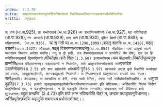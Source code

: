 ```yaml
---
index:  7.3.78
sutra:  पाघ्राध्मास्थाम्नादाण्दृश्यर्त्तिसर्त्तिशदसदां पिबजिघ्रधमतिष्ठमनयच्छपश्यर्च्छधौशीयसीदाः
vritti:  nyasa
---
```


`पा पाने` (धा.पा.925), `घ्रा गन्धोपादाने` (धा.पा.926) `ध्मा शब्दाग्निसंयोगयोः` (धा.पा.927), `ष्ठा गतिनिवृत्तौ` (धा.पा.928), `म्ना अभ्यासे` (धा.पा.929), `दाण् दाने` (धा.पा.930), `दृशिर प्रेक्षणे` (धा.पा.988); `ऋ गतिप्रापणयोः, (धा.पा.936), `ऋ सृ गतौ च` (धा.पा.1298,1099); `शद्लृ शातने` (धा.पा.1428), `षद्लृ वशरणे` (धा.पा.1427) तौदादकः, `षद्लृ़ विशरणगत्यवसादनेषु` (धा.पा.854) भौवादिकः--एषां धातूनां स्थाने यथासंक्यं पिबादय आदेशा भवन्ति। ननु च द्वौ सदी, तत्र वैषम्याद्यथासंख्यं न प्राप्नोति? नैष दोषः; एक एव हि सदिर्विकरणद्वयार्थ द्वियपदिश्यते। `शीयते` इति। `शदेः शितः` (1.3.60) इत्यात्मनेपदम्।
`अथ वा` इत्यादि। `पिबतेर्लघूपघगुणः प्राप्नोति` इत्यत्र परिहारान्तरम्। यद्याद्यदात्तो न निपात्येत, ततो धातुस्वरेणान्तोदात्तत्वे सति `एकादेश उदात्तेनोदात्तः` (8.2.5) इति शपा सहैकदेशे सति `अतो गुणे` (6.1.97) पररूपत्वे उदात्ते कृते पिबतीति मध्योदात्तं पदं स्यात्, आद्युदात्तञ्चेष्यते, तस्मादाद्युदात्तो निपात्यते। स निपातनस्वरो धातुस्वरसय बाधको यथा स्यात्। `सर्त्तः` इत्यादि। वेगःउजवः; स यस्यास्ति स वेगी, तस्य भावो वेगिता, तस्यां गतौ सर्त्तेर्धावादेशमिच्छन्ति। स च `लुग्वा दुहदिह` (7.3.73) इत्यादेः सूत्राद्वाग्रहणानुवृत्तेर्ष्यवस्थितविभाषात्वाल्लम्यत इति वेदितव्यम्। अर्त्तिसर्त्तीति शितपा निर्देशो धातुनिर्देशार्थ एव, न यङ्लुग्निवृत्त्यर्थः। न हि यङलुकि शित्परः सम्भवति; अदादत्वत् ततो विहितस्य शपो लुग्वधानात्। `बहुलं छन्दसि` (2.4.73) इति शपो लग्न भविष्यतीति चेत्? न, छन्दस यथादृष्टानुविधानात्। अर्त्तिप्रभृतेश्छब्दसि यङ्लुकि शबन्तस्य प्रयोगादर्शनात्।।

